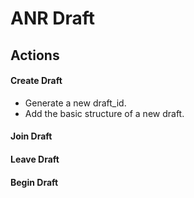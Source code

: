 # ANR Draft

## Actions

#### Create Draft

- Generate a new draft_id.
- Add the basic structure of a new draft.

#### Join Draft

#### Leave Draft

#### Begin Draft
